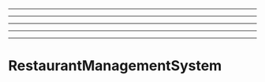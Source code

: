 ------------------------------------------
----------------------------------------------------------------------------------------------------
----------------------------------------------------------------------------------------------------
----------------------------------------------------------------------------------------------------
----------------------------------------------------------------------------------------------------
# RestaurantManagementSystem
